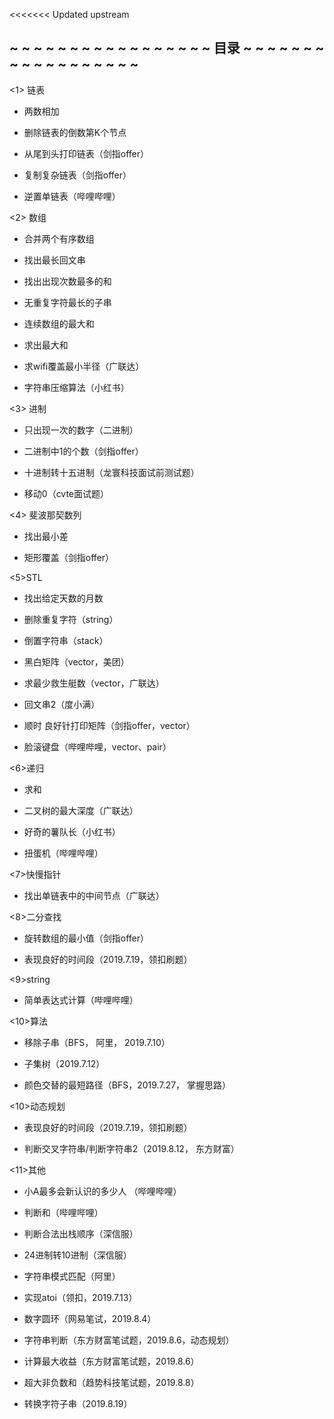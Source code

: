 <<<<<<< Updated upstream
##  ~ ~ ~ ~ ~ ~ ~ ~ ~ ~ ~ ~ ~ ~ ~ ~ ~ 目录 ~ ~ ~ ~ ~ ~ ~ ~ ~ ~ ~ ~ ~ ~ ~ ~ ~ ~ ##
<1> 链表

* 两数相加

* 删除链表的倒数第K个节点

* 从尾到头打印链表（剑指offer）

* 复制复杂链表（剑指offer）

* 逆置单链表（哔哩哔哩）

<2> 数组

* 合并两个有序数组

* 找出最长回文串

* 找出出现次数最多的和

* 无重复字符最长的子串

* 连续数组的最大和

* 求出最大和

* 求wifi覆盖最小半径（广联达）

* 字符串压缩算法（小红书）

<3> 进制

* 只出现一次的数字（二进制）

* 二进制中1的个数（剑指offer）

* 十进制转十五进制（龙寰科技面试前测试题）

* 移动0（cvte面试题）

<4> 斐波那契数列

* 找出最小差

* 矩形覆盖（剑指offer）

<5>STL

* 找出给定天数的月数

* 删除重复字符（string）

* 倒置字符串（stack）

* 黑白矩阵（vector，美团）

* 求最少救生艇数（vector，广联达）

* 回文串2（度小满）

* 顺时 良好针打印矩阵（剑指offer，vector）

* 脸滚键盘（哔哩哔哩，vector、pair）

<6>递归

* 求和

* 二叉树的最大深度（广联达）

* 好奇的薯队长（小红书）

* 扭蛋机（哔哩哔哩）

<7>快慢指针

* 找出单链表中的中间节点（广联达）

<8>二分查找

* 旋转数组的最小值（剑指offer）

* 表现良好的时间段（2019.7.19，领扣刷题）

<9>string

* 简单表达式计算（哔哩哔哩）

<10>算法

* 移除子串（BFS， 阿里， 2019.7.10）

* 子集树（2019.7.12）

* 颜色交替的最短路径（BFS，2019.7.27， 掌握思路）

<10>动态规划

* 表现良好的时间段（2019.7.19，领扣刷题）

* 判断交叉字符串/判断字符串2（2019.8.12， 东方财富）

<11>其他

* 小A最多会新认识的多少人 （哔哩哔哩）

* 判断和（哔哩哔哩）

* 判断合法出栈顺序（深信服）

* 24进制转10进制（深信服）

* 字符串模式匹配（阿里）

* 实现atoi（领扣，2019.7.13）

* 数字圆环（网易笔试，2019.8.4）

* 字符串判断（东方财富笔试题，2019.8.6，动态规划）

* 计算最大收益（东方财富笔试题，2019.8.6）

* 超大非负数和（趋势科技笔试题，2019.8.8）

* 转换字符子串（2019.8.19）

